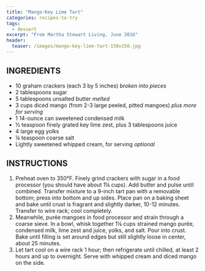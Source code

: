 ```yaml
---
title: "Mango-Key Lime Tart"
categories: recipes-to-try
tags: 
  - dessert
excerpt: "From Martha Stewart Living, June 2016"
header:
  teaser: /images/mango-key-lime-tart-150x150.jpg
---
```


## INGREDIENTS
* 10 graham crackers (each 3 by 5 inches) *broken into pieces*
* 2 tablespoons sugar
* 5 tablespoons unsalted butter *melted*
* 3 cups diced mango (from 2-3 large peeled, pitted mangoes) *plus more for serving*
* 1 14-ounce can sweetened condensed milk
* ½ teaspoon finely grated key lime zest, plus 3 tablespoons juice
* 4 large egg yolks
* ¼ teaspoon coarse salt
* Lightly sweetened whipped cream, for serving *optional*

## INSTRUCTIONS
1. Preheat oven to 350°F. Finely grind crackers with sugar in a food processor (you should have about 1¼ cups). Add butter and pulse until combined. Transfer mixture to a 9-inch tart pan with a removable bottom; press into bottom and up sides. Place pan on a baking sheet and bake until crust is fragrant and slightly darker, 10-12 minutes. Transfer to wire rack; cool completely.
2. Meanwhile, purée mangoes in food processor and strain through a coarse sieve. In a bowl, whisk together 1¼ cups strained mango purée, condensed milk, lime zest and juice, yolks, and salt. Pour into crust. Bake until filling is set around edges but still slightly loose in center, about 25 minutes.
3. Let tart cool on a wire rack 1 hour; then refrigerate until chilled, at least 2 hours and up to overnight. Serve with whipped cream and diced mango on the side.

